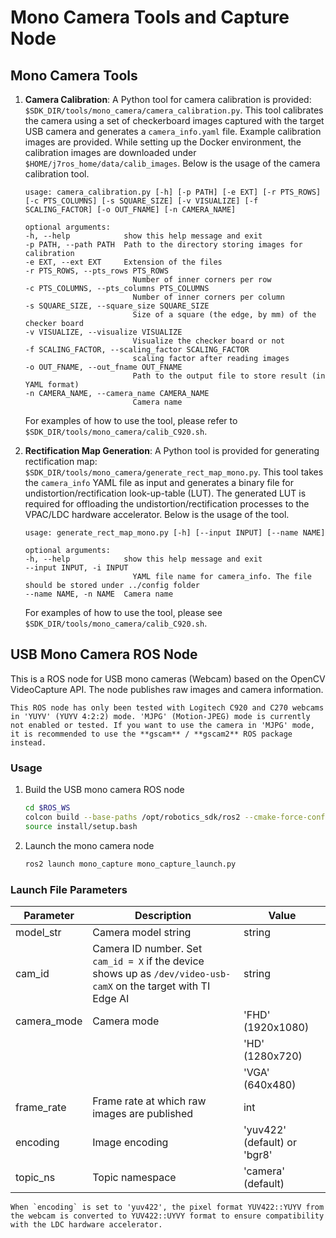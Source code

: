 Mono Camera Tools and Capture Node
==================================

## Mono Camera Tools

1. **Camera Calibration**: A Python tool for camera calibration is provided: `$SDK_DIR/tools/mono_camera/camera_calibration.py`. This tool calibrates the camera using a set of checkerboard images captured with the target USB camera and generates a `camera_info.yaml` file. Example calibration images are provided. While setting up the Docker environment, the calibration images are downloaded under `$HOME/j7ros_home/data/calib_images`. Below is the usage of the camera calibration tool.
    ```
    usage: camera_calibration.py [-h] [-p PATH] [-e EXT] [-r PTS_ROWS] [-c PTS_COLUMNS] [-s SQUARE_SIZE] [-v VISUALIZE] [-f SCALING_FACTOR] [-o OUT_FNAME] [-n CAMERA_NAME]

    optional arguments:
    -h, --help            show this help message and exit
    -p PATH, --path PATH  Path to the directory storing images for calibration
    -e EXT, --ext EXT     Extension of the files
    -r PTS_ROWS, --pts_rows PTS_ROWS
                            Number of inner corners per row
    -c PTS_COLUMNS, --pts_columns PTS_COLUMNS
                            Number of inner corners per column
    -s SQUARE_SIZE, --square_size SQUARE_SIZE
                            Size of a square (the edge, by mm) of the checker board
    -v VISUALIZE, --visualize VISUALIZE
                            Visualize the checker board or not
    -f SCALING_FACTOR, --scaling_factor SCALING_FACTOR
                            scaling factor after reading images
    -o OUT_FNAME, --out_fname OUT_FNAME
                            Path to the output file to store result (in YAML format)
    -n CAMERA_NAME, --camera_name CAMERA_NAME
                            Camera name
    ```
    For examples of how to use the tool, please refer to `$SDK_DIR/tools/mono_camera/calib_C920.sh`.

2. **Rectification Map Generation**: A Python tool is provided for generating rectification map: `$SDK_DIR/tools/mono_camera/generate_rect_map_mono.py`. This tool takes the `camera_info` YAML file as input and generates a binary file for undistortion/rectification look-up-table (LUT). The generated LUT is required for offloading the undistortion/rectification processes to the VPAC/LDC hardware accelerator. Below is the usage of the tool.

    ```
    usage: generate_rect_map_mono.py [-h] [--input INPUT] [--name NAME]

    optional arguments:
    -h, --help            show this help message and exit
    --input INPUT, -i INPUT
                            YAML file name for camera_info. The file should be stored under ../config folder
    --name NAME, -n NAME  Camera name
    ```
    For examples of how to use the tool, please see `$SDK_DIR/tools/mono_camera/calib_C920.sh`.
## USB Mono Camera ROS Node

This is a ROS node for USB mono cameras (Webcam) based on the OpenCV VideoCapture API. The node publishes raw images and camera information.

```{note}
This ROS node has only been tested with Logitech C920 and C270 webcams in 'YUYV' (YUYV 4:2:2) mode. 'MJPG' (Motion-JPEG) mode is currently not enabled or tested. If you want to use the camera in 'MJPG' mode, it is recommended to use the **gscam** / **gscam2** ROS package instead.
```

### Usage
1. Build the USB mono camera ROS node
    ```sh
    cd $ROS_WS
    colcon build --base-paths /opt/robotics_sdk/ros2 --cmake-force-configure
    source install/setup.bash
    ```

2. Launch the mono camera node
    ```sh
    ros2 launch mono_capture mono_capture_launch.py
    ```

### Launch File Parameters

| Parameter   | Description                                                                | Value                  |
|-------------|----------------------------------------------------------------------------|------------------------|
| model_str   | Camera model string                                                        | string                 |
| cam_id      | Camera ID number. Set `cam_id = X` if the device shows up as `/dev/video-usb-camX` on the target with TI Edge AI | string |
| camera_mode | Camera mode                                                                | 'FHD' (1920x1080)      |
|             |                                                                            | 'HD' (1280x720)        |
|             |                                                                            | 'VGA' (640x480)        |
| frame_rate  | Frame rate at which raw images are published                               | int                    |
| encoding    | Image encoding                                                             | 'yuv422' (default) or 'bgr8' |
| topic_ns    | Topic namespace                                                            | 'camera' (default)     |

```{note}
When `encoding` is set to 'yuv422', the pixel format YUV422::YUYV from the webcam is converted to YUV422::UYVY format to ensure compatibility with the LDC hardware accelerator.
```